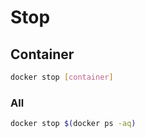 # Stop

## Container

```sh
docker stop [container]
```

### All

```sh
docker stop $(docker ps -aq)
```
